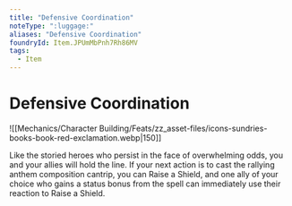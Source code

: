 ```yaml
---
title: "Defensive Coordination"
noteType: ":luggage:"
aliases: "Defensive Coordination"
foundryId: Item.JPUmMbPnh7Rh86MV
tags:
  - Item
---
```


# Defensive Coordination
![[Mechanics/Character Building/Feats/zz_asset-files/icons-sundries-books-book-red-exclamation.webp|150]]

Like the storied heroes who persist in the face of overwhelming odds, you and your allies will hold the line. If your next action is to cast the rallying anthem composition cantrip, you can Raise a Shield, and one ally of your choice who gains a status bonus from the spell can immediately use their reaction to Raise a Shield.
